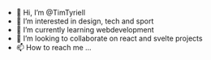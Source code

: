 - 👋 Hi, I’m @TimTyriell
- 👀 I’m interested in design, tech and sport
- 🌱 I’m currently learning webdevelopment
- 💞️ I’m looking to collaborate on react and svelte projects
- 📫 How to reach me ...

<!---
TimTyriell/TimTyriell is a ✨ special ✨ repository because its `README.md` (this file) appears on your GitHub profile.
You can click the Preview link to take a look at your changes.
--->

